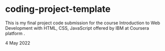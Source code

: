 # coding-project-template

This is my final project code submission for the course Introduction to Web Development with HTML, CSS, JavaScript offered by IBM at Coursera platform .

4 May 2022
